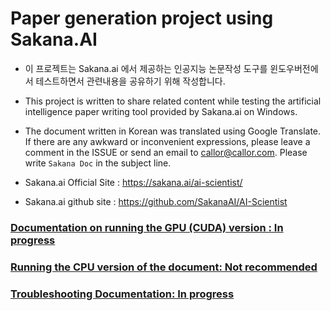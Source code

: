 # Paper generation project using Sakana.AI

- 이 프로젝트는 Sakana.ai 에서 제공하는 인공지능 논문작성 도구를 윈도우버전에서 테스트하면서 관련내용을 공유하기 위해 작성합니다.
- This project is written to share related content while testing the artificial intelligence paper writing tool provided by Sakana.ai on Windows.

- The document written in Korean was translated using Google Translate. If there are any awkward or inconvenient expressions, please leave a comment in the ISSUE or send an email to callor@callor.com. Please write `Sakana Doc` in the subject line.

- Sakana.ai Official Site : https://sakana.ai/ai-scientist/

- Sakana.ai github site : https://github.com/SakanaAI/AI-Scientist

### [Documentation on running the GPU (CUDA) version : In progress](./GPU.md)

### [Running the CPU version of the document: Not recommended](./CPU.md)

### [Troubleshooting Documentation: In progress](./error.md)

